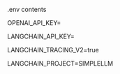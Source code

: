 .env contents

OPENAI_API_KEY=

LANGCHAIN_API_KEY=

LANGCHAIN_TRACING_V2=true

LANGCHAIN_PROJECT=SIMPLELLM
